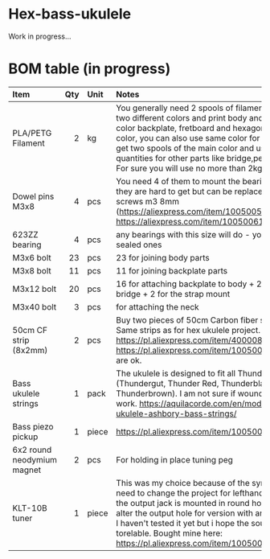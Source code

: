 # Hex-bass-ukulele

Work in progress...
  
# BOM table (in progress)

|Item|Qty|Unit|Notes|
|:---|---:|:---|:---|
|PLA/PETG Filament|2|kg|You generally need 2 spools of filament. You can buy two different colors and print body and neck with one color backplate, fretboard and hexagons in the second color, you can also use same color for backplate (then get two spools of the main color and use smaller quantities for other parts like bridge,pegs, fretboard, etc. For sure you will use no more than 2kg|
|Dowel pins M3x8|4|pcs|You need 4 of them to mount the bearings. Sometimes they are hard to get but can be replaced with headless screws m3 8mm (https://aliexpress.com/item/1005005863365341.html, https://aliexpress.com/item/1005006178761536.html)|
|623ZZ bearing|4|pcs|any bearings with this size will do - you can also use sealed ones|
|M3x6 bolt|23|pcs| 23 for joining body parts|
|M3x8 bolt|11|pcs| 11 for joining backplate parts|
|M3x12 bolt|20|pcs|16 for attaching backplate to body + 2 for attaching the bridge + 2 for the strap mount|
|M3x40 bolt|3|pcs| for attaching the neck|
|50cm CF strip (8x2mm)|2|pcs| Buy two pieces of 50cm Carbon fiber strips 8x2mm.  Same strips as for hex ukulele project. https://pl.aliexpress.com/item/4000087454218.html or https://pl.aliexpress.com/item/1005002763361161.html are ok.|
|Bass ukulele strings|1|pack| The ukulele is designed to fit all Thunder* aquila strings (Thundergut, Thunder Red, Thunderblack and Thunderbrown). I am not sure if wounded strings will work. https://aquilacorde.com/en/modern-music/bass-ukulele-ashbory-bass-strings/|
|Bass piezo pickup|1|piece| https://pl.aliexpress.com/item/1005004965580868.html |'
|6x2 round neodymium magnet| 2|pcs| For holding in place tuning peg|
|KLT-10B tuner|1|piece|This was my choice because of the symetrical shape (no need to change the project for lefthanded version) and the output jack is mounted in round hole - so no need to alter the output hole for version with and without preamp. I haven't tested it yet but i hope the sound will be at least torelable. Bought mine here:  https://pl.aliexpress.com/item/1005005033861676.html|

